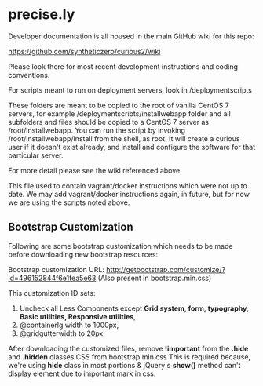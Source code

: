 precise.ly
=======

Developer documentation is all housed in the main GitHub wiki for this repo:

https://github.com/syntheticzero/curious2/wiki

Please look there for most recent development instructions and coding conventions.

For scripts meant to run on deployment servers, look in /deploymentscripts

These folders are meant to be copied to the root of vanilla CentOS 7 servers, for example /deploymentscripts/installwebapp folder and all subfolders and files should be copied to a CentOS 7 server as /root/installwebapp. You can run the script by invoking /root/installwebapp/install from the shell, as root. It will create a curious user if it doesn't exist already, and install and configure the software for that particular server.

For more detail please see the wiki referenced above.

This file used to contain vagrant/docker instructions which were not up to date. We may add vagrant/docker instructions again, in future, but for now we are using the scripts noted above.

## Bootstrap Customization

Following are some bootstrap customization which needs to be made before downloading new bootstrap resources:

Bootstrap customization URL: http://getbootstrap.com/customize/?id=496152844f6e1fea5e63 (Also present in bootstrap.min.css)

This customization ID sets: 
1. Uncheck all Less Components except **Grid system, form, typography, Basic utilities, Responsive utilities**,
2. @containerlg width to 1000px,
3. @gridgutterwidth to 20px.

After downloading the customized files, remove **!important** from the **.hide** and **.hidden** classes CSS from bootstrap.min.css
This is required because, we're using **hide** class in most portions & jQuery's **show()** method can't display element 
due to important mark in css.
